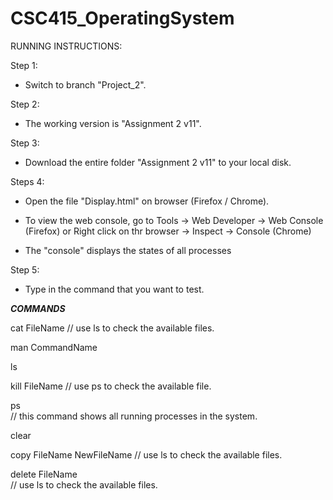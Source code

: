 # CSC415_OperatingSystem

RUNNING INSTRUCTIONS:

Step 1:

* Switch to branch "Project_2".

Step 2:

* The working version is "Assignment 2 v11".

Step 3:

 * Download the entire folder "Assignment 2 v11" to your local disk.

Steps 4:

* Open the file "Display.html" on browser (Firefox / Chrome).

* To view the web console, go to Tools -> Web Developer -> Web Console (Firefox) or Right click on thr browser -> Inspect -> Console  (Chrome)

* The "console" displays the states of all processes

Step 5:

* Type in the command that you want to test.

*****COMMANDS*****

cat FileName 
// use ls to check the available files.

man CommandName

ls

kill FileName 
// use ps to check the available file.

ps  
// this command shows all running processes in the system.

clear

copy FileName NewFileName 
// use ls to check the available files.

delete FileName  
// use ls to check the available files.





